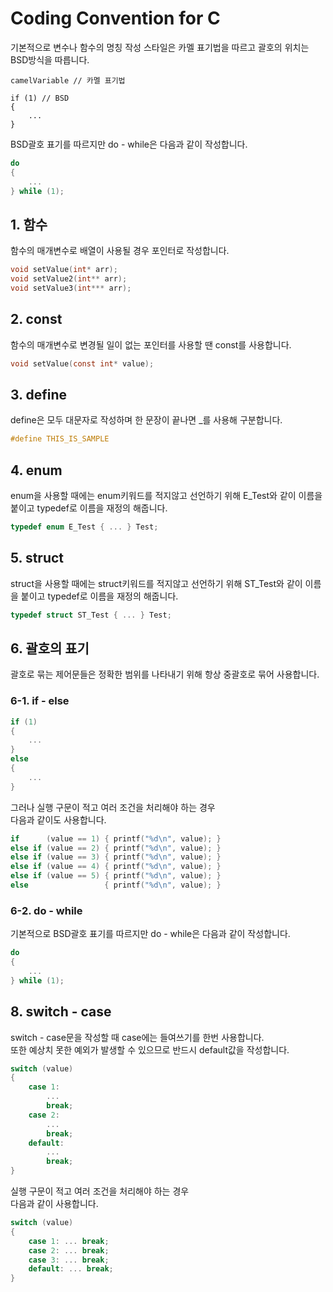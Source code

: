 # Coding Convention for C
기본적으로 변수나 함수의 명칭 작성 스타일은 카멜 표기법을 따르고 괄호의 위치는 BSD방식을 따릅니다.  
```
camelVariable // 카멜 표기법

if (1) // BSD
{
    ...
}
```
  
BSD괄호 표기를 따르지만 do - while은 다음과 같이 작성합니다.
``` c
do
{
    ...
} while (1);
```
## 1. 함수
함수의 매개변수로 배열이 사용될 경우 포인터로 작성합니다.  
```c
void setValue(int* arr);
void setValue2(int** arr);
void setValue3(int*** arr);
```
  
## 2. const
함수의 매개변수로 변경될 일이 없는 포인터를 사용할 땐 const를 사용합니다.  
``` c
void setValue(const int* value);
```
  
## 3. define
define은 모두 대문자로 작성하며 한 문장이 끝나면 _를 사용해 구분합니다.  
``` c
#define THIS_IS_SAMPLE
```
  
## 4. enum
enum을 사용할 때에는 enum키워드를 적지않고 선언하기 위해 E_Test와 같이 이름을 붙이고 typedef로 이름을 재정의 해줍니다.  
```c
typedef enum E_Test { ... } Test;
```

## 5. struct
struct을 사용할 때에는 struct키워드를 적지않고 선언하기 위해 ST_Test와 같이 이름을 붙이고 typedef로 이름을 재정의 해줍니다.  
```c
typedef struct ST_Test { ... } Test;
```

## 6. 괄호의 표기
괄호로 묶는 제어문들은 정확한 범위를 나타내기 위해 항상 중괄호로 묶어 사용합니다.  
### 6-1. if - else
``` c
if (1)
{
    ...
}
else
{
    ...
}
```
  
그러나 실행 구문이 적고 여러 조건을 처리해야 하는 경우  
다음과 같이도 사용합니다.  
```c
if      (value == 1) { printf("%d\n", value); }
else if (value == 2) { printf("%d\n", value); }
else if (value == 3) { printf("%d\n", value); }
else if (value == 4) { printf("%d\n", value); }
else if (value == 5) { printf("%d\n", value); }
else                 { printf("%d\n", value); }
```
  
### 6-2. do - while
기본적으로 BSD괄호 표기를 따르지만 do - while은 다음과 같이 작성합니다.
``` c
do
{
    ...
} while (1);
```
  
## 8. switch - case
switch - case문을 작성할 때 case에는 들여쓰기를 한번 사용합니다.  
또한 예상치 못한 예외가 발생할 수 있으므로 반드시 default값을 작성합니다.  
``` c
switch (value)
{
    case 1:
        ...
        break;
    case 2:
        ...
        break;
    default:
        ...
        break;
}
```
  
실행 구문이 적고 여러 조건을 처리해야 하는 경우  
다음과 같이 사용합니다.  
``` c
switch (value)
{
    case 1: ... break;
    case 2: ... break;
    case 3: ... break;
    default: ... break;
}
```